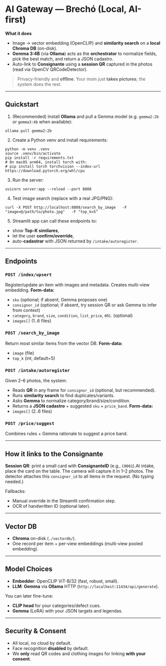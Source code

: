 # AI Gateway — Brechó (Local, AI-first)

**What it does**
- Image → vector embedding (OpenCLIP) and **similarity search** on a **local Chroma DB** (on-disk).
- **Gemma 3:4B** (via **Ollama**) acts as the **orchestrator** to normalize fields, pick the best match, and return a JSON cadastro.
- Auto-link to **Consignante** using a **session QR** captured in the photos (read via OpenCV QRCodeDetector).

> Privacy-friendly and **offline**. Your mom just **takes pictures**; the system does the rest.

---

## Quickstart

1) (Recommended) Install **Ollama** and pull a Gemma model (e.g. `gemma2:2b` or `gemma3:4b` when available):
```
ollama pull gemma2:2b
```

2) Create a Python venv and install requirements:
```
python -m venv .venv
source .venv/bin/activate
pip install -r requirements.txt
# On macOS arm64, install torch with:
# pip install torch torchvision --index-url https://download.pytorch.org/whl/cpu
```

3) Run the server:
```
uvicorn server:app --reload --port 8808
```

4) Test image search (replace with a real JPG/PNG):
```
curl -X POST http://localhost:8808/search_by_image   -F "image=@/path/to/photo.jpg"   -F "top_k=5"
```

5) Streamlit app can call these endpoints to:
- show **Top-K similares**,
- let the user **confirm/override**,
- auto-**cadastrar** with JSON returned by `/intake/autoregister`.

---

## Endpoints

### `POST /index/upsert`
Register/update an item with images and metadata. Creates multi-view embedding.
**Form-data:**
- `sku` (optional; if absent, Gemma proposes one)
- `consignor_id` (optional; if absent, try session QR or ask Gemma to infer from context)
- `category`, `brand`, `size`, `condition`, `list_price`, etc. (optional)
- `images[]` (1..6 files)

### `POST /search_by_image`
Return most similar items from the vector DB.
**Form-data:**
- `image` (file)
- `top_k` (int, default=5)

### `POST /intake/autoregister`
Given 2–6 photos, the system:
- Reads **QR** in any frame for `consignor_id` (optional, but recommended).
- Runs **similarity search** to find duplicates/variants.
- Asks **Gemma** to normalize category/brand/size/condition.
- Returns a **JSON cadastro** + suggested `sku` + `price_band`.
**Form-data:**
- `images[]` (2..6 files)

### `POST /price/suggest`
Combines rules + Gemma rationale to suggest a price band.

---

## How it links to the Consignante

**Session QR**: print a small card with **ConsignanteID** (e.g., `C0001`).At intake, place the card on the table. The camera will capture it in 1–2 photos. The detector attaches this `consignor_id` to all items in the request. (No typing needed.)

Fallbacks:
- Manual override in the Streamlit confirmation step.
- OCR of handwritten ID (optional later).

---

## Vector DB

- **Chroma** on-disk (`./vectordb/`).
- One record per item + per-view embeddings (multi-view pooled embedding).

---

## Model Choices

- **Embedder**: OpenCLIP ViT-B/32 (fast, robust, small).
- **LLM**: **Gemma** via **Ollama** HTTP (`http://localhost:11434/api/generate`).

You can later fine-tune:
- **CLIP head** for your categories/defect cues.
- **Gemma** (LoRA) with your JSON targets and legendas.

---

## Security & Consent

- All local, no cloud by default.
- Face recognition **disabled** by default.
- We **only** read QR codes and clothing images for linking **with your consent**.
